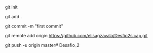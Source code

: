 git init

git add .

git commit -m "first commit"

git remote add origin https://github.com/elisagzavala/Desfio2sicap.git

git push -u origin master#   D e s a f i o _ 2  
 